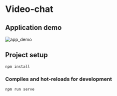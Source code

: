 # Video-chat

## Application demo

![app_demo](https://github.com/raf0nx/video-chat/assets/69021954/5b0ec4e4-01f9-401f-a8c2-10a1f0d08a58)

## Project setup
```
npm install
```

### Compiles and hot-reloads for development
```
npm run serve
```
